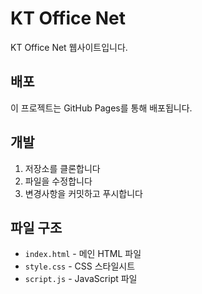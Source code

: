 # KT Office Net

KT Office Net 웹사이트입니다.

## 배포

이 프로젝트는 GitHub Pages를 통해 배포됩니다.

## 개발

1. 저장소를 클론합니다
2. 파일을 수정합니다
3. 변경사항을 커밋하고 푸시합니다

## 파일 구조

- `index.html` - 메인 HTML 파일
- `style.css` - CSS 스타일시트
- `script.js` - JavaScript 파일
